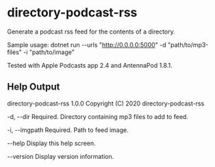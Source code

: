 # directory-podcast-rss
Generate a podcast rss feed for the contents of a directory.

Sample usage: dotnet run --urls "http://0.0.0.0:5000" -d "path/to/mp3-files" -i "path/to/image"

Tested with Apple Podcasts app 2.4 and AntennaPod 1.8.1.

## Help Output

directory-podcast-rss 1.0.0
Copyright (C) 2020 directory-podcast-rss

  -d, --dir        Required. Directory containing mp3 files to add to feed.

  -i, --imgpath    Required. Path to feed image.

  --help           Display this help screen.

  --version        Display version information.

